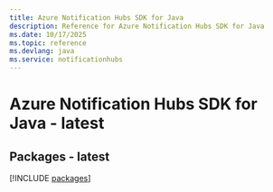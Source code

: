 ```yaml
---
title: Azure Notification Hubs SDK for Java
description: Reference for Azure Notification Hubs SDK for Java
ms.date: 10/17/2025
ms.topic: reference
ms.devlang: java
ms.service: notificationhubs
---
```

# Azure Notification Hubs SDK for Java - latest
## Packages - latest
[!INCLUDE [packages](notification-hubs-index.md)]